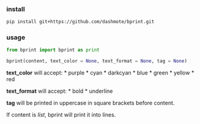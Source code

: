 ### **install**
```bash
pip install git+https://github.com/dashmote/bprint.git
```

### **usage**
```python
from bprint import bprint as print
```

```python
bprint(content, text_color = None, text_format = None, tag = None)
```
**text_color** will accept:
	* purple
	* cyan
	* darkcyan
	* blue
	* green
	* yellow
	* red

**text_format** will accept:
	* bold
	* underline

**tag** will be printed in uppercase in square brackets before content.

If content is *list*, bprint will print it into lines.
